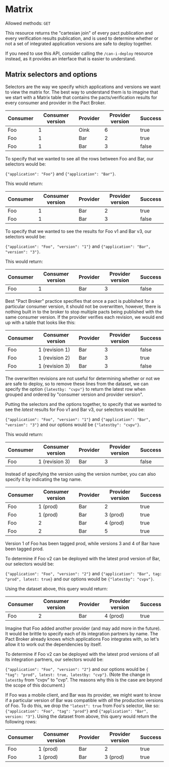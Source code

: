 # Matrix

Allowed methods: `GET`

This resource returns the "cartesian join" of every pact publication and every verification results publication, and is used to determine whether or not a set of integrated application versions are safe to deploy together.

If you need to use this API, consider calling the `/can-i-deploy` resource instead, as it provides an interface that is easier to understand.

## Matrix selectors and options

Selectors are the way we specify which applications and versions we want to view the matrix for. The best way to understand them is to imagine that we start with a Matrix table that contains the pacts/verification results for every consumer and provider in the Pact Broker.

| Consumer | Consumer version | Provider | Provider version | Success |
|----------|------------------|----------|------------------|---------|
| Foo      | 1                | Oink     | 6                | true    |
| Foo      | 1                | Bar      | 2                | true    |
| Foo      | 1                | Bar      | 3                | false   |

To specify that we wanted to see all the rows between Foo and Bar, our selectors would be:

`{"application": "Foo"}` and `{"application": "Bar"}`.

This would return:

| Consumer | Consumer version | Provider | Provider version | Success |
|----------|------------------|----------|------------------|---------|
| Foo      | 1                | Bar      | 2                | true    |
| Foo      | 1                | Bar      | 3                | false   |

To specify that we wanted to see the results for Foo v1 and Bar v3, our selectors would be:

`{"application": "Foo", "version": "1"}` and `{"application": "Bar", "version": "3"}`.

This would return:

| Consumer | Consumer version | Provider | Provider version | Success |
|----------|------------------|----------|------------------|---------|
| Foo      | 1                | Bar      | 3                | false   |


Best "Pact Broker" practice specifies that once a pact is published for a particular consumer version, it should not be overwritten, however, there is nothing built in to the broker to stop multiple pacts being published with the same consumer version. If the provider verifies each revision, we would end up with a table that looks like this:

| Consumer | Consumer version | Provider | Provider version | Success |
|----------|------------------|----------|------------------|---------|
| Foo      | 1 (revision 1)   | Bar      | 3                | false   |
| Foo      | 1 (revision 2)   | Bar      | 3                | true    |
| Foo      | 1 (revision 3)   | Bar      | 3                | false   |

The overwritten revisions are not useful for determining whether or not we are safe to deploy, so to remove these lines from the dataset, we can specify the option `{latestby: "cvpv"}` to return the latest row when grouped and ordered by "consumer version and provider version".

Putting the selectors and the options together, to specify that we wanted to see the *latest* results for Foo v1 and Bar v3, our selectors would be:

`{"application": "Foo", "version": "1"}` and `{"application": "Bar", "version": "3"}` and our options would be `{"latestby": "cvpv"}`.

This would return:

| Consumer | Consumer version | Provider | Provider version | Success |
|----------|------------------|----------|------------------|---------|
| Foo      | 1 (revision 3)   | Bar      | 3                | false   |


Instead of specifying the version using the version number, you can also specify it by indicating the tag name.

| Consumer | Consumer version | Provider | Provider version | Success |
|----------|------------------|----------|------------------|---------|
| Foo      | 1 (prod)         | Bar      | 2                | true    |
| Foo      | 1 (prod)         | Bar      | 3 (prod)         | true    |
| Foo      | 2                | Bar      | 4 (prod)         | true    |
| Foo      | 2                | Bar      | 5                | true    |

Version 1 of Foo has been tagged prod, while versions 3 and 4 of Bar have been tagged prod.

To determine if Foo v2 can be deployed with the latest prod version of Bar, our selectors would be:

`{"application": "Foo", "version": "2"}` and `{"application": "Bar", tag: "prod", latest: true}` and our options would be `{"latestby": "cvpv"}`.

Using the dataset above, this query would return:

| Consumer | Consumer version | Provider | Provider version | Success |
|----------|------------------|----------|------------------|---------|
| Foo      | 2                | Bar      | 4 (prod)         | true    |


Imagine that Foo added another provider (and may add more in the future). It would be brittle to specify each of its integration partners by name. The Pact Broker already knows which applications Foo integrates with, so let's allow it to work out the dependencies by itself.

To determine if Foo v2 can be deployed with the latest prod versions of all its integration partners, our selectors would be:

`{"application": "Foo", "version": "2"}` and our options would be `{ "tag": "prod", latest: true, latestby: "cvp"}`. (Note the change in `latestby` from "cvpv" to "cvp". The reasons why this is the case are beyond the scope of this document.)


If Foo was a mobile client, and Bar was its provider, we might want to know if a particular version of Bar was compatible with _all_ the production versions of Foo. To do this, we drop the `"latest": true` from Foo's selector, like so: `{"application": "Foo", "tag": "prod"}` and `{"application": "Bar", version: "3"}`. Using the dataset from above, this query would return the following rows:

| Consumer | Consumer version | Provider | Provider version | Success |
|----------|------------------|----------|------------------|---------|
| Foo      | 1 (prod)         | Bar      | 2                | true    |
| Foo      | 1 (prod)         | Bar      | 3 (prod)         | true    |
